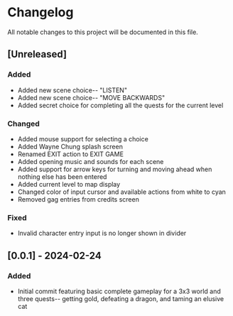 # Changelog

All notable changes to this project will be documented in this file.

## [Unreleased]

### Added

- Added new scene choice-- "LISTEN"
- Added new scene choice-- "MOVE BACKWARDS"
- Added secret choice for completing all the quests for the current level

### Changed

- Added mouse support for selecting a choice
- Added Wayne Chung splash screen
- Renamed EXIT action to EXIT GAME
- Added opening music and sounds for each scene
- Added support for arrow keys for turning and moving ahead when nothing else has been entered
- Added current level to map display
- Changed color of input cursor and available actions from white to cyan
- Removed gag entries from credits screen

### Fixed

- Invalid character entry input is no longer shown in divider

## [0.0.1] - 2024-02-24

### Added

- Initial commit featuring basic complete gameplay for a 3x3 world and three quests-- getting gold, defeating a dragon, and taming an elusive cat
